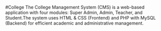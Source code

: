 #College
The College Management System (CMS) is a web-based application with four modules: Super Admin, Admin, Teacher, and Student.The system uses HTML & CSS (Frontend) and PHP with MySQL (Backend) for efficient academic and administrative management.
